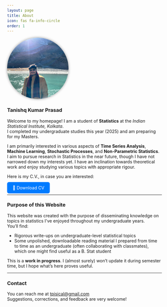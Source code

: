 ```yaml
---
layout: page
title: About
icon: fas fa-info-circle
order: 1
---
```


<div style="display: flex; align-items: flex-start; gap: 30px; flex-wrap: wrap;">

<!-- Image Section -->
<div style="flex: 0 0 auto;">
  <img src="/assets/img/pfp.jpg" alt="Profile Photo" style="width: 200px; height: 200px; border-radius: 50%; object-fit: cover; box-shadow: 0 0 8px rgba(0,0,0,0.4);">
</div>
</div>

### Tanishq Kumar Prasad

Welcome to my homepage! I am a student of **Statistics** at the *Indian Statistical Institute, Kolkata*.  
I completed my undergraduate studies this year (2025) and am preparing for my Masters.

I am primarily interested in various aspects of **Time Series Analysis**, **Machine Learning**, **Stochastic Processes**, and **Non-Parametric Statistics**.  
I aim to pursue research in Statistics in the near future, though I have not narrowed down my interests yet. I have an inclination towards theoretical work and enjoy studying various topics with appropriate rigour.

Here is my C.V., in case you are interested:
<p style="margin-top: 20px;">
  <a href="/assets/files/CV 17.06.25.pdf" class="btn" target="_blank" style="padding: 10px 18px; background: #007bff; color: white; border-radius: 6px; text-decoration: none;">
    📄 Download CV
  </a>
</p>


---

### Purpose of this Website

This website was created with the purpose of disseminating knowledge on topics in statistics I've enjoyed throughout my undergraduate years.  
You’ll find:

- Rigorous write-ups on undergraduate-level statistical topics
- Some unpolished, downloadable reading material I prepared from time to time as an undergraduate (often collaborating with classmates),
  which one might find useful as a B. Stat student
   

This is a **work in progress**. I (almost surely) won’t update it during semester time, but I hope what’s here proves useful.

---

### Contact

You can reach me at [tpisical@gmail.com](mailto:tpisical@gmail.com)  
Suggestions, corrections, and feedback are very welcome!

